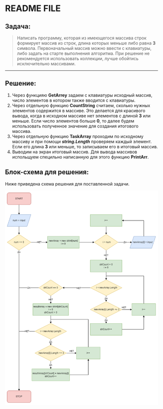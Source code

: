 # README FILE
## Задача:  
>Написать программу, которая из имеющегося массива строк формирует массив из строк, длина которых меньше либо равна **3** символа.
>Первоначальный массив можно ввести с клавиатуры, либо задать на старте выполнения алгоритма. 
>При решение не рекомендуется использовать коллекции, лучше обойтись исключительно массивами.

---

## Решение:
1. Через функцияю **GetArrey** задаем с клавиатуры исходный массив, число элементов в котором также вводится с клавиатуры.
2. Через отдельную функцию **CountString** считаем, сколько нужных элементов содержится в массиве. Это делается для красивого вывода, когда в исходном массиве нет элементов с длиной **3** или меньше. Если число элементов больше **0**, то далее будем использовать полученное значение для создания итогового массива.
3. Через отдельную функцию **TaskArray** проходим по исходному массиву и при помощи ***string.Length*** проверяем каждый элемент. Если его длина **3** или меньше, то записываем его в итоговый массив.
4. Выводим на экран итоговый массив. Для вывода массивов испольщуем специльно написанную для этого функцию **PrintArr**.


## Блок-схема для решения: 

Ниже приведена схема решения для поставленной задачи.

![diagram](diagram.png "Блок-схема")